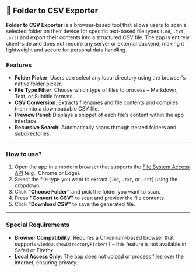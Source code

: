 ## 📂 Folder to CSV Exporter

**Folder to CSV Exporter** is a browser-based tool that allows users to scan a selected folder on their device for specific text-based file types (`.md`, `.txt`, `.srt`) and export their contents into a structured CSV file. The app is entirely client-side and does not require any server or external backend, making it lightweight and secure for personal data handling.

### Features

- **Folder Picker**: Users can select any local directory using the browser's native folder picker.
- **File Type Filter**: Choose which type of files to process – Markdown, Text, or Subtitle formats.
- **CSV Conversion**: Extracts filenames and file contents and compiles them into a downloadable CSV file.
- **Preview Panel**: Displays a snippet of each file’s content within the app interface.
- **Recursive Search**: Automatically scans through nested folders and subdirectories.

---

### How to use?

1. Open the app in a modern browser that supports the [File System Access API](https://developer.mozilla.org/en-US/docs/Web/API/File_System_Access_API) (e.g., Chrome or Edge).
2. Select the file type you want to extract (`.md`, `.txt`, or `.srt`) using the dropdown.
3. Click **"Choose Folder"** and pick the folder you want to scan.
4. Press **"Convert to CSV"** to scan and preview the file contents.
5. Click **"Download CSV"** to save the generated file.

---

### Special Requirements

- **Browser Compatibility**: Requires a Chromium-based browser that supports `window.showDirectoryPicker()` – this feature is not available in Safari or Firefox.
- **Local Access Only**: The app does not upload or process files over the internet, ensuring privacy.
